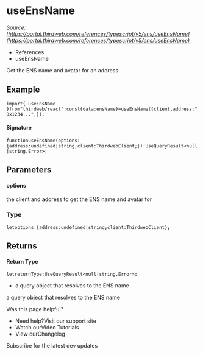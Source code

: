 # useEnsName

*Source: [https://portal.thirdweb.com/references/typescript/v5/ens/useEnsName](https://portal.thirdweb.com/references/typescript/v5/ens/useEnsName)*

* References
* useEnsName

Get the ENS name and avatar for an address

## Example

`import{ useEnsName }from"thirdweb/react";const{data:ensName}=useEnsName({client,address:"0x1234...",});`
#### Signature

`functionuseEnsName(options:{address:undefined|string;client:ThirdwebClient;}):UseQueryResult<null|string,Error>;`
## Parameters

#### options

the client and address to get the ENS name and avatar for

### Type

`letoptions:{address:undefined|string;client:ThirdwebClient};`
## Returns

#### Return Type

`letreturnType:UseQueryResult<null|string,Error>;`
* a query object that resolves to the ENS name

a query object that resolves to the ENS name

Was this page helpful?

* Need help?Visit our support site
* Watch ourVideo Tutorials
* View ourChangelog

Subscribe for the latest dev updates

